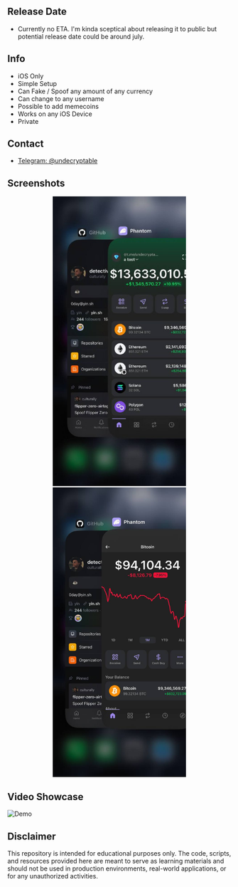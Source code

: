 ## Release Date
- Currently no ETA. I'm kinda sceptical about releasing it to public but potential release date could be around july.


## Info
- iOS Only
- Simple Setup
- Can Fake / Spoof any amount of any currency
- Can change to any username
- Possible to add memecoins
- Works on any iOS Device
- Private

## Contact

- [Telegram: @undecryptable](https://t.me/undecryptable)

## Screenshots
<p align="center">
  <img src="screenshot1.jpg" alt="Demo" width="300">
  <img src="screenshot2.jpg" alt="Demo" width="300">
</p>

## Video Showcase 
![Demo](video.gif)

## Disclaimer
This repository is intended for educational purposes only. The code, scripts, and resources provided here are meant to serve as learning materials and should not be used in production environments, real-world applications, or for any unauthorized activities.

